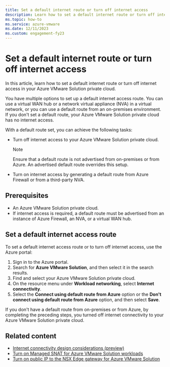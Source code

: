 ```yaml
---
title: Set a default internet route or turn off internet access 
description: Learn how to set a default internet route or turn off internet access in your Azure VMware Solution private cloud.
ms.topic: how-to
ms.service: azure-vmware
ms.date: 12/11/2023
ms.custom: engagement-fy23
---
```


# Set a default internet route or turn off internet access

In this article, learn how to set a default internet route or turn off internet access in your Azure VMware Solution private cloud.

You have multiple options to set up a default internet access route. You can use a virtual WAN hub or a network virtual appliance (NVA) in a virtual network, or you can use a default route from an on-premises environment. If you don't set a default route, your Azure VMware Solution private cloud has no internet access.

With a default route set, you can achieve the following tasks:

- Turn off internet access to your Azure VMware Solution private cloud.

  > [!NOTE]
  > Ensure that a default route is not advertised from on-premises or from Azure. An advertised default route overrides this setup.

- Turn on internet access by generating a default route from Azure Firewall or from a third-party NVA.

## Prerequisites

- An Azure VMware Solution private cloud.
- If internet access is required, a default route must be advertised from an instance of Azure Firewall, an NVA, or a virtual WAN hub.

## Set a default internet access route

To set a default internet access route or to turn off internet access, use the Azure portal:

1. Sign in to the Azure portal.
1. Search for **Azure VMware Solution**, and then select it in the search results.
1. Find and select your Azure VMware Solution private cloud.  
1. On the resource menu under **Workload networking**, select **Internet connectivity**.
1. Select the **Connect using default route from Azure** option or the **Don't connect using default route from Azure** option, and then select **Save**.

If you don't have a default route from on-premises or from Azure, by completing the preceding steps, you turned off internet connectivity to your Azure VMware Solution private cloud.

## Related content

- [Internet connectivity design considerations (preview)](concepts-design-public-internet-access.md)
- [Turn on Managed SNAT for Azure VMware Solution workloads](enable-managed-snat-for-workloads.md)
- [Turn on public IP to the NSX Edge gateway for Azure VMware Solution](enable-public-ip-nsx-edge.md)
